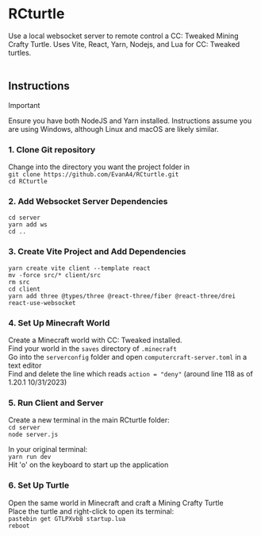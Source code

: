 # RCturtle
Use a local websocket server to remote control a CC: Tweaked Mining Crafty Turtle. Uses Vite, React, Yarn, Nodejs, and Lua for CC: Tweaked turtles.
<br>
<br>
## Instructions

> [!IMPORTANT]
> Ensure you have both NodeJS and Yarn installed. Instructions assume you are using Windows, although Linux and macOS are likely similar.

### 1. Clone Git repository
Change into the directory you want the project folder in<br>
`git clone https://github.com/EvanA4/RCturtle.git`<br>
`cd RCturtle`<br>

### 2. Add Websocket Server Dependencies
`cd server`<br>
`yarn add ws`<br>
`cd ..`<br>

### 3. Create Vite Project and Add Dependencies
`yarn create vite client --template react`<br>
`mv -force src/* client/src`<br>
`rm src`<br>
`cd client`<br>
`yarn add three @types/three @react-three/fiber @react-three/drei react-use-websocket`<br>

### 4. Set Up Minecraft World
Create a Minecraft world with CC: Tweaked installed.<br>
Find your world in the `saves` directory of `.minecraft`<br>
Go into the `serverconfig` folder and open `computercraft-server.toml` in a text editor<br>
Find and delete the line which reads `action = "deny"` (around line 118 as of 1.20.1 10/31/2023)<br>

### 5. Run Client and Server
Create a new terminal in the main RCturtle folder:<br>
`cd server`<br>
`node server.js`<br>

In your original terminal:<br>
`yarn run dev`<br>
Hit 'o' on the keyboard to start up the application<br>


### 6. Set Up Turtle
Open the same world in Minecraft and craft a Mining Crafty Turtle<br>
Place the turtle and right-click to open its terminal:<br>
`pastebin get GTLPXvb8 startup.lua`<br>
`reboot`<br>

